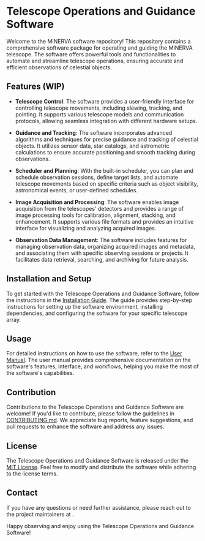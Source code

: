 # Telescope Operations and Guidance Software

Welcome to the MINERVA software repository! This repository contains a comprehensive software package for operating and guiding the MINERVA telescope. The software offers powerful tools and functionalities to automate and streamline telescope operations, ensuring accurate and efficient observations of celestial objects.

## Features (WIP)

- **Telescope Control**: The software provides a user-friendly interface for controlling telescope movements, including slewing, tracking, and pointing. It supports various telescope models and communication protocols, allowing seamless integration with different hardware setups.

- **Guidance and Tracking**: The software incorporates advanced algorithms and techniques for precise guidance and tracking of celestial objects. It utilizes sensor data, star catalogs, and astrometric calculations to ensure accurate positioning and smooth tracking during observations.

- **Scheduler and Planning**: With the built-in scheduler, you can plan and schedule observation sessions, define target lists, and automate telescope movements based on specific criteria such as object visibility, astronomical events, or user-defined schedules.

- **Image Acquisition and Processing**: The software enables image acquisition from the telescopes' detectors and provides a range of image processing tools for calibration, alignment, stacking, and enhancement. It supports various file formats and provides an intuitive interface for visualizing and analyzing acquired images.

- **Observation Data Management**: The software includes features for managing observation data, organizing acquired images and metadata, and associating them with specific observing sessions or projects. It facilitates data retrieval, searching, and archiving for future analysis.

## Installation and Setup

To get started with the Telescope Operations and Guidance Software, follow the instructions in the [Installation Guide](docs/installation.md). The guide provides step-by-step instructions for setting up the software environment, installing dependencies, and configuring the software for your specific telescope array.

## Usage

For detailed instructions on how to use the software, refer to the [User Manual](docs/user-manual.md). The user manual provides comprehensive documentation on the software's features, interface, and workflows, helping you make the most of the software's capabilities.

## Contribution

Contributions to the Telescope Operations and Guidance Software are welcome! If you'd like to contribute, please follow the guidelines in [CONTRIBUTING.md](CONTRIBUTING.md). We appreciate bug reports, feature suggestions, and pull requests to enhance the software and address any issues.

## License

The Telescope Operations and Guidance Software is released under the [MIT License](LICENSE). Feel free to modify and distribute the software while adhering to the license terms.

## Contact

If you have any questions or need further assistance, please reach out to the project maintainers at <insert emails here>.

Happy observing and enjoy using the Telescope Operations and Guidance Software!

